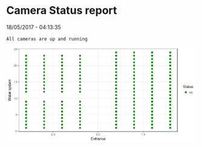 Camera Status report
================
18/05/2017 - 04:13:35

    All cameras are up and running

![](camreport_files/figure-markdown_github/unnamed-chunk-2-1.png)
